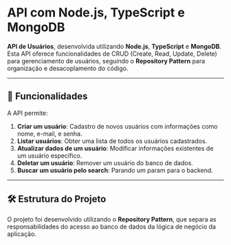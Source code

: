 # API com Node.js, TypeScript e MongoDB

**API de Usuários**, desenvolvida utilizando **Node.js**, **TypeScript** e **MongoDB**. Esta API oferece funcionalidades de CRUD (Create, Read, Update, Delete) para gerenciamento de usuários, seguindo o **Repository Pattern** para organização e desacoplamento do código.

---

## 📜 Funcionalidades

A API permite:

1. **Criar um usuário**: Cadastro de novos usuários com informações como nome, e-mail, e senha.
2. **Listar usuários**: Obter uma lista de todos os usuários cadastrados.
3. **Atualizar dados de um usuário**: Modificar informações existentes de um usuário específico.
4. **Deletar um usuário**: Remover um usuário do banco de dados.
5. **Buscar um usuário pelo search**: Parando um param para o backend.

---

## 🛠 Estrutura do Projeto

O projeto foi desenvolvido utilizando o **Repository Pattern**, que separa as responsabilidades do acesso ao banco de dados da lógica de negócio da aplicação.
